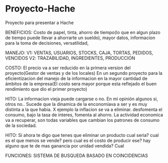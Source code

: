 # Proyecto-Hache
Proyecto para presentar a Hache

BENEFICIOS:
Costo de papel, tinta, ahorro de tiempo(lo que en algun plazo de tiempo puede llevar a ahorrarte
un sueldo), mayor datos, informacion para la toma de decisiones, versatilidad,

MANEJO:
V1: VENTAS, USUARIOS, STOCKS, CAJA, TORTAS, PEDIDOS, VENCIDOS
V2: TRAZABILIDAD, INGREDIENTES, PRODUCCION

COSTO:
El precio va a ser reducido en la primera version del proyecto(Gestor de ventas y de los locales)
En un segundo proyecto para la eficientizacion del manejo de la informacion en la mayor cantidad
de ámbitos de la empresa(El costo sera mayor porque esta reflejado el buen rendimiento que dio
el primer proyecto)

HITO:
La informacion vieja puede cargarse o no. En mi opinión algunos si, otros no.. Sucede que la dinamica
de la enconomíava a ser y es muy distinta a la que habia. X ejemplo la inflacion se va a eliminar. 
desfomenta el consumo, bajo la tasa de interes, fomenta al ahorro. La actividad economica va a recuperar,
son todas variables que cambian los patrones de consumo de la sociedad.

HITO:
Si ahora te digo que tenes que eliminar un producto cual seria? cual es el que menos se vende? pero cual
es el costo de producir ese? hay alguno que te de mas ganancia por unidad vendida? Cual 

FUNCIONES:
SISTEMA DE BUSQUEDA BASADO EN COINCIDENCIAS

